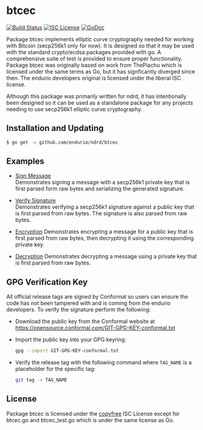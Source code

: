 btcec
=====

[![Build Status](https://travis-ci.org/endurio/ndrd.png?branch=master)](https://travis-ci.org/endurio/btcec)
[![ISC License](http://img.shields.io/badge/license-ISC-blue.svg)](http://copyfree.org)
[![GoDoc](https://godoc.org/github.com/endurio/ndrd/btcec?status.png)](http://godoc.org/github.com/endurio/ndrd/btcec)

Package btcec implements elliptic curve cryptography needed for working with
Bitcoin (secp256k1 only for now). It is designed so that it may be used with the
standard crypto/ecdsa packages provided with go.  A comprehensive suite of test
is provided to ensure proper functionality.  Package btcec was originally based
on work from ThePiachu which is licensed under the same terms as Go, but it has
signficantly diverged since then.  The endurio developers original is licensed
under the liberal ISC license.

Although this package was primarily written for ndrd, it has intentionally been
designed so it can be used as a standalone package for any projects needing to
use secp256k1 elliptic curve cryptography.

## Installation and Updating

```bash
$ go get -u github.com/endurio/ndrd/btcec
```

## Examples

* [Sign Message](http://godoc.org/github.com/endurio/ndrd/btcec#example-package--SignMessage)  
  Demonstrates signing a message with a secp256k1 private key that is first
  parsed form raw bytes and serializing the generated signature.

* [Verify Signature](http://godoc.org/github.com/endurio/ndrd/btcec#example-package--VerifySignature)  
  Demonstrates verifying a secp256k1 signature against a public key that is
  first parsed from raw bytes.  The signature is also parsed from raw bytes.

* [Encryption](http://godoc.org/github.com/endurio/ndrd/btcec#example-package--EncryptMessage)
  Demonstrates encrypting a message for a public key that is first parsed from
  raw bytes, then decrypting it using the corresponding private key.

* [Decryption](http://godoc.org/github.com/endurio/ndrd/btcec#example-package--DecryptMessage)
  Demonstrates decrypting a message using a private key that is first parsed
  from raw bytes.

## GPG Verification Key

All official release tags are signed by Conformal so users can ensure the code
has not been tampered with and is coming from the endurio developers.  To
verify the signature perform the following:

- Download the public key from the Conformal website at
  https://opensource.conformal.com/GIT-GPG-KEY-conformal.txt

- Import the public key into your GPG keyring:
  ```bash
  gpg --import GIT-GPG-KEY-conformal.txt
  ```

- Verify the release tag with the following command where `TAG_NAME` is a
  placeholder for the specific tag:
  ```bash
  git tag -v TAG_NAME
  ```

## License

Package btcec is licensed under the [copyfree](http://copyfree.org) ISC License
except for btcec.go and btcec_test.go which is under the same license as Go.

